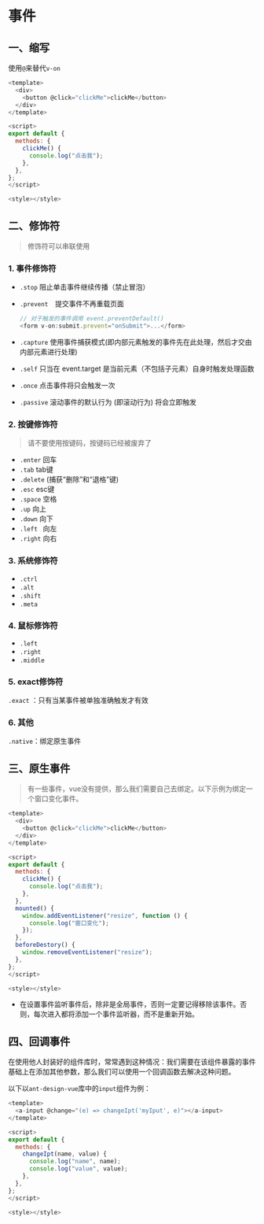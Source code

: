 # 事件

## 一、缩写

使用`@`来替代`v-on`

```js
<template>
  <div>
    <button @click="clickMe">clickMe</button>
  </div>
</template>

<script>
export default {
  methods: {
    clickMe() {
      console.log("点击我");
    },
  },
};
</script>

<style></style>

```

## 二、修饰符

> 修饰符可以串联使用

### 1. 事件修饰符

- `.stop`  阻止单击事件继续传播（禁止冒泡）

- `.prevent  `提交事件不再重载页面 

  ```js
  // 对于触发的事件调用 event.preventDefault()
  <form v-on:submit.prevent="onSubmit">...</form>
  ```

  

- `.capture` 使用事件捕获模式(即内部元素触发的事件先在此处理，然后才交由内部元素进行处理)

- `.self` 只当在 event.target 是当前元素（不包括子元素）自身时触发处理函数

- `.once` 点击事件将只会触发一次

- `.passive`  滚动事件的默认行为 (即滚动行为) 将会立即触发

### 2. 按键修饰符

> 请不要使用按键码，按键码已经被废弃了

- `.enter` 回车
- `.tab` tab键
- `.delete` (捕获“删除”和“退格”键)
- `.esc` esc键
- `.space` 空格
- `.up` 向上
- `.down` 向下
- `.left ` 向左
- `.right` 向右

### 3. 系统修饰符

- `.ctrl`
- `.alt`
- `.shift`
- `.meta`

### 4. 鼠标修饰符

- `.left`
- `.right`
- `.middle`

### 5. exact修饰符

`.exact` ：只有当某事件被单独准确触发才有效

### 6. 其他

`.native`：绑定原生事件

## 三、原生事件

> 有一些事件，vue没有提供，那么我们需要自己去绑定。以下示例为绑定一个窗口变化事件。

```js
<template>
  <div>
    <button @click="clickMe">clickMe</button>
  </div>
</template>

<script>
export default {
  methods: {
    clickMe() {
      console.log("点击我");
    },
  },
  mounted() {
    window.addEventListener("resize", function () {
      console.log("窗口变化");
    });
  },
  beforeDestory() {
    window.removeEventListener("resize");
  },
};
</script>

<style></style>
```

- 在设置事件监听事件后，除非是全局事件，否则一定要记得移除该事件。否则，每次进入都将添加一个事件监听器，而不是重新开始。

## 四、回调事件

在使用他人封装好的组件库时，常常遇到这种情况：我们需要在该组件暴露的事件基础上在添加其他参数，那么我们可以使用一个回调函数去解决这种问题。

以下以`ant-design-vue`库中的`input`组件为例：

```js
<template>
  <a-input @change="(e) => changeIpt('myIput', e)"></a-input>
</template>

<script>
export default {
  methods: {
    changeIpt(name, value) {
      console.log("name", name);
      console.log("value", value);
    },
  },
};
</script>

<style></style>

```

